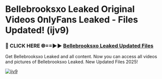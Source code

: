 # Bellebrooksxo Leaked Original Videos 0nlyFans Leaked - Files Updated! (ijv9)

<h3>🔴 CLICK HERE 🌐==►► <a href="https://tinyurl.com/2jnfzry5" rel="nofollow">Bellebrooksxo Leaked Updated Files</a></h3>

Get Bellebrooksxo Leaked and all content. Now you can access all videos and pictures of Bellebrooksxo Leaked. New Updated Files 2025!

[![ijv9](https://i.imgur.com/GyGTBgg.gif)](https://tinyurl.com/2jnfzry5)

